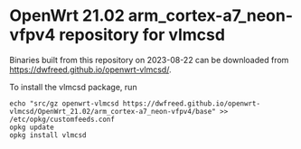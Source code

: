 OpenWrt 21.02 arm_cortex-a7_neon-vfpv4 repository for vlmcsd
========

Binaries built from this repository on 2023-08-22 can be downloaded from <https://dwfreed.github.io/openwrt-vlmcsd/>.

To install the vlmcsd package, run

```
echo "src/gz openwrt-vlmcsd https://dwfreed.github.io/openwrt-vlmcsd/OpenWrt_21.02/arm_cortex-a7_neon-vfpv4/base" >> /etc/opkg/customfeeds.conf
opkg update
opkg install vlmcsd
```
